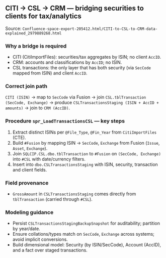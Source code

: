 ## CITI → CSL → CRM — bridging securities to clients for tax/analytics

Source: `Confluence-space-export-205412.html/CITI-to-CSL-to-CRM-data-explained_2979889268.html`

### Why a bridge is required
- CITI (CitiImportFiles): securities/tax aggregates by ISIN; no client `AccID`.
- CRM: accounts and classifications by `AccID`; no ISIN.
- CSL transactions: the only layer that has both security (via `SecCode` mapped from ISIN) and client `AccID`.

### Correct join path
`CITI (ISIN)` → map to `SecCode` via Fusion → join `CSL.tblTransaction (SecCode, Exchange)` → produce `CSLTransactionsStaging (ISIN + AccID + amounts)` → join to `CRM (AccID)`.

### Procedure `spr_LoadTransactionsCSL` — key steps
1) Extract distinct ISINs per `@File_Type`, `@Fin_Year` from `CitiImportFiles` (CTE).
2) Build `#Fusion` by mapping ISIN → `SecCode`, `Exchange` from Fusion (`Issue`, `Asset`, `Exchange`).
3) Join `SQLCIP.CSL.dbo.tblTransaction` to `#Fusion` on `(SecCode, Exchange)` into `#CSL` with date/currency filters.
4) Insert into `dbo.CSLTransactionsStaging` with ISIN, security, transaction and client fields.

### Field provenance
- `GrossAmount` in `CSLTransactionsStaging` comes directly from `tblTransaction` (carried through `#CSL`).

### Modeling guidance
- Persist `CSLTransactionsStagingBackupSnapshot` for auditability; partition by year/date.
- Ensure collations/types match on `SecCode`, `Exchange` across systems; avoid implicit conversions.
- Build dimensional model: Security (by ISIN/SecCode), Account (AccID), and a fact over staged transactions.

